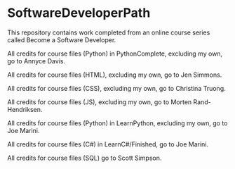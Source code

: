 # SoftwareDeveloperPath
This repository contains work completed from an online course series called Become a Software Developer. 

All credits for course files (Python) in PythonComplete, excluding my own, go to Annyce Davis. 

All credits for course files (HTML), excluding my own, go to Jen Simmons.

All credits for course files (CSS), excluding my own, go to Christina Truong.

All credits for course files (JS), excluding my own, go to Morten Rand-Hendriksen.

All credits for course files (Python) in LearnPython, excluding my own, go to Joe Marini.

All credits for course files (C#) in LearnC#/Finished, go to Joe Marini. 

All credits for course files (SQL) go to Scott Simpson.
